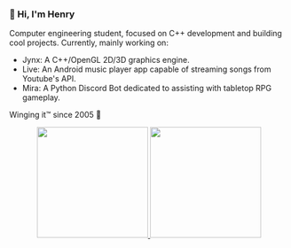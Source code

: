 ### 👋 Hi, I'm Henry
Computer engineering student, focused on C++ development and building cool projects.
Currently, mainly working on:
- Jynx: A C++/OpenGL 2D/3D graphics engine.
- Live: An Android music player app capable of streaming songs from Youtube's API.
- Mira: A Python Discord Bot dedicated to assisting with tabletop RPG gameplay.

Winging it™ since 2005 🌙

<div align="center">
  <a href="https://github.com/henryisaway">
  <img height="200em" src="https://github-readme-stats.vercel.app/api?username=henryisaway&show_icons=true&theme=dracula&include_all_commits=true"/>
  <img height="200em" src="https://github-readme-stats.vercel.app/api/top-langs/?username=henryisaway&theme=dracula&layout=donut"/>
</div>
